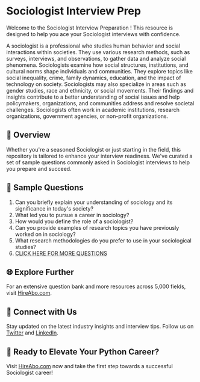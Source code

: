 # Sociologist Interview Prep

Welcome to the Sociologist Interview Preparation ! This resource is designed to help you ace your Sociologist interviews with confidence.

A sociologist is a professional who studies human behavior and social interactions within societies. They use various research methods, such as surveys, interviews, and observations, to gather data and analyze social phenomena. Sociologists examine how social structures, institutions, and cultural norms shape individuals and communities. They explore topics like social inequality, crime, family dynamics, education, and the impact of technology on society. Sociologists may also specialize in areas such as gender studies, race and ethnicity, or social movements. Their findings and insights contribute to a better understanding of social issues and help policymakers, organizations, and communities address and resolve societal challenges. Sociologists often work in academic institutions, research organizations, government agencies, or non-profit organizations.

## 🚀 Overview

Whether you're a seasoned Sociologist or just starting in the field, this repository is tailored to enhance your interview readiness. We've curated a set of sample questions commonly asked in Sociologist interviews to help you prepare and succeed.

## 📝 Sample Questions

1. Can you briefly explain your understanding of sociology and its significance in today's society?
2. What led you to pursue a career in sociology?
3. How would you define the role of a sociologist?
4. Can you provide examples of research topics you have previously worked on in sociology?
5. What research methodologies do you prefer to use in your sociological studies?
6. [CLICK HERE FOR MORE QUESTIONS](https://hireabo.com/job/7_1_0/Sociologist)

## 🌐 Explore Further

For an extensive question bank and more resources across 5,000 fields, visit [HireAbo.com](https://www.hireabo.com).

## 📱 Connect with Us

Stay updated on the latest industry insights and interview tips. Follow us on [Twitter](https://twitter.com/hireabo) and [LinkedIn](https://www.linkedin.com/in/hire-abo-3609972a8/).

## 🚀 Ready to Elevate Your Python Career?

Visit [HireAbo.com](https://www.hireabo.com) now and take the first step towards a successful Sociologist career!